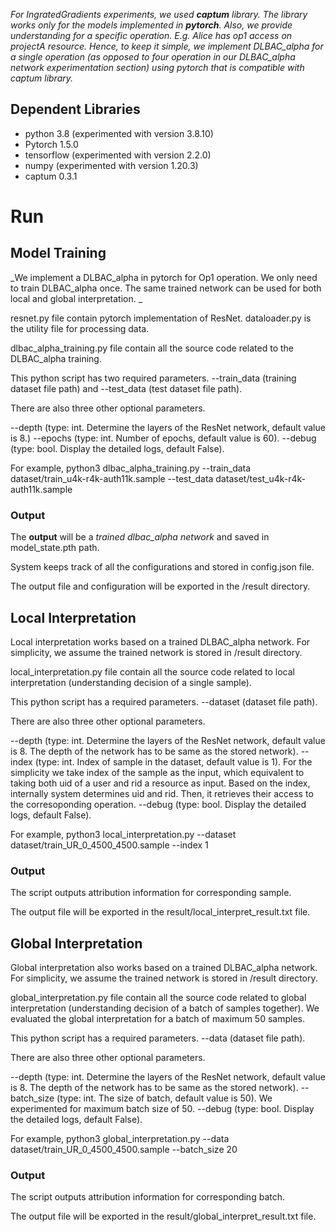 _For IngratedGradients experiments, we used **captum** library. The library works only for the models implemented in **pytorch**. Also, we provide understanding for a specific operation. E.g. Alice has op1 access on projectA resource. Hence, to keep it simple, we implement DLBAC_alpha for a single operation (as opposed to four operation in our DLBAC_alpha network experimentation section) using pytorch that is compatible with captum library._

## Dependent Libraries ##
  * python 3.8 (experimented with version 3.8.10)
  * Pytorch 1.5.0
  * tensorflow (experimented with version 2.2.0)
  * numpy (experimented with version 1.20.3)
  * captum 0.3.1

# Run #
## Model Training ##
_We implement a DLBAC_alpha in pytorch for Op1 operation. We only need to train DLBAC_alpha once. The same trained network can be used for both local and global interpretation. _

resnet.py file contain pytorch implementation of ResNet.
dataloader.py is the utility file for processing data.


dlbac_alpha_training.py file contain all the source code related to the DLBAC_alpha training.

This python script has two required parameters. --train_data (training dataset file path) and --test_data (test dataset file path).

There are also three other optional parameters.

--depth (type: int. Determine the layers of the ResNet network, default value is 8.)
--epochs (type: int. Number of epochs, default value is 60).
--debug (type: bool. Display the detailed logs, default False). 

For example,
python3 dlbac_alpha_training.py --train_data dataset/train_u4k-r4k-auth11k.sample --test_data dataset/test_u4k-r4k-auth11k.sample

### Output ###
The **output** will be a *trained dlbac_alpha network* and saved in model_state.pth path. 

System keeps track of all the configurations and stored in config.json file.

The output file and configuration will be exported in the /result directory.


## Local Interpretation ##

Local interpretation works based on a trained DLBAC_alpha network. For simplicity, we assume the trained network is stored in /result directory.

local_interpretation.py file contain all the source code related to local interpretation (understanding decision of a single sample).

This python script has a required parameters. --dataset (dataset file path).

There are also three other optional parameters.

--depth (type: int. Determine the layers of the ResNet network, default value is 8. The depth of the network has to be same as the stored network).
--index (type: int. Index of sample in the dataset, default value is 1). For the simplicity we take index of the sample as the input, which equivalent to taking both uid of a user and rid a resource as input. Based on the index, internally system determines uid and rid. Then, it retrieves their access to the corresoponding operation.
--debug (type: bool. Display the detailed logs, default False). 

For example, python3 local_interpretation.py --dataset dataset/train_UR_0_4500_4500.sample --index 1


### Output ###
The script outputs attribution information for corresponding sample. 

The output file will be exported in the result/local_interpret_result.txt file.


## Global Interpretation ##

Global interpretation also works based on a trained DLBAC_alpha network. For simplicity, we assume the trained network is stored in /result directory.

global_interpretation.py file contain all the source code related to global interpretation (understanding decision of a batch of samples together). We evaluated the global interpretation for a batch of maximum 50 samples.

This python script has a required parameters. --data (dataset file path).

There are also three other optional parameters.

--depth (type: int. Determine the layers of the ResNet network, default value is 8. The depth of the network has to be same as the stored network).
--batch_size (type: int. The size of batch, default value is 50). We experimented for maximum batch size of 50.
--debug (type: bool. Display the detailed logs, default False). 

For example, python3 global_interpretation.py --data dataset/train_UR_0_4500_4500.sample --batch_size 20


### Output ###
The script outputs attribution information for corresponding batch. 

The output file will be exported in the result/global_interpret_result.txt file.

